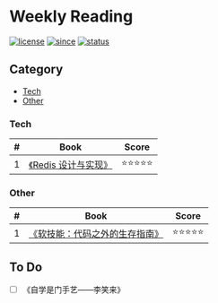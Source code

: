 # Weekly Reading
[![license](https://badgen.net/badge/license/CC-BY-SA-4.0/green)](https://github.com/yanglbme/weekly-reading/blob/master/LICENSE)
[![since](https://badgen.net/badge/since/2019.03.10/blue)](https://github.com/yanglbme/weekly-reading)
[![status](https://badgen.net/badge/status/updated-weekly/orange)](https://github.com/yanglbme/weekly-reading)

## Category
- [Tech](#Tech)
- [Other](#Other)

### Tech
| # | Book | Score |
|---|---|---|
| 1 | [《Redis 设计与实现》](docs/tech/2019-03-17.md) | ⭐⭐⭐⭐⭐ |

### Other
| # | Book | Score |
|---|---|---|
| 1 | [《软技能：代码之外的生存指南》](docs/other/2019-03-10.md) | ⭐⭐⭐⭐⭐ |

## To Do
- [ ] 《自学是门手艺——李笑来》